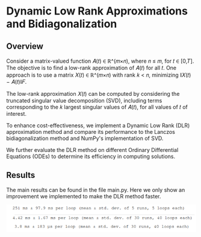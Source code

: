 # Dynamic Low Rank Approximations and Bidiagonalization

## Overview

Consider a matrix-valued function 𝐴(𝑡) ∈ ℝ^(𝑚×𝑛), where 𝑛 ≤ 𝑚, for 𝑡 ∈ [0,𝑇]. The objective is to find a low-rank approximation of 𝐴(𝑡) for all 𝑡.
One approach is to use a matrix 𝑋(𝑡) ∈ ℝ^(𝑚×𝑛) with rank 𝑘 < 𝑛, minimizing ∥𝑋(𝑡) − 𝐴(𝑡)∥𝐹.

The low-rank approximation 𝑋(𝑡) can be computed by considering the truncated singular value decomposition (SVD),
including terms corresponding to the 𝑘 largest singular values of 𝐴(𝑡), for all values of 𝑡 of interest.

To enhance cost-effectiveness, we implement a Dynamic Low Rank (DLR) approximation method and compare its performance to the Lanczos bidiagonalization method and NumPy's implementation of SVD.

We further evaluate the DLR method on different Ordinary Differential Equations (ODEs) to determine its efficiency in computing solutions.

## Results

The main results can be found in the file main.py. Here we only show an improvement we implemented to make the DLR method faster.

<img src="comp_cost.png">
